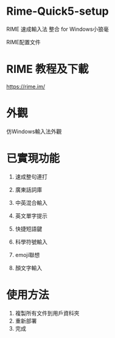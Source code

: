 # Rime-Quick5-setup
RIME 速成輸入法 整合 for Windows小狼毫

RIME配置文件
# RIME 教程及下載
https://rime.im/

# 外觀
仿Windows輸入法外觀

# 已實現功能
1. 速成整句連打

2. 廣東話詞庫

3. 中英混合輸入

4. 英文單字提示

5. 快捷短語鍵

6. 科學符號輸入

7. emoji聯想

8. 顏文字輸入

# 使用方法
1. 複製所有文件到用戶資科夾
2. 重新部署
3. 完成
